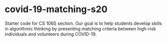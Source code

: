 # covid-19-matching-s20
Starter code for CS 106S section. Our goal is to help students develop skills in algorithmic thinking by presenting matching criteria between high-risk individuals and volunteers during COVID-19.
